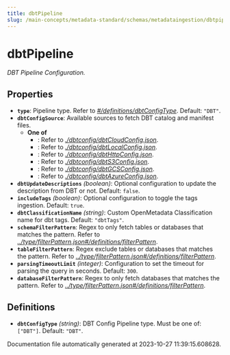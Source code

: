 ```yaml
---
title: dbtPipeline
slug: /main-concepts/metadata-standard/schemas/metadataingestion/dbtpipeline
---
```


# dbtPipeline

*DBT Pipeline Configuration.*

## Properties

- **`type`**: Pipeline type. Refer to *[#/definitions/dbtConfigType](#definitions/dbtConfigType)*. Default: `"DBT"`.
- **`dbtConfigSource`**: Available sources to fetch DBT catalog and manifest files.
  - **One of**
    - : Refer to *[./dbtconfig/dbtCloudConfig.json](#dbtconfig/dbtCloudConfig.json)*.
    - : Refer to *[./dbtconfig/dbtLocalConfig.json](#dbtconfig/dbtLocalConfig.json)*.
    - : Refer to *[./dbtconfig/dbtHttpConfig.json](#dbtconfig/dbtHttpConfig.json)*.
    - : Refer to *[./dbtconfig/dbtS3Config.json](#dbtconfig/dbtS3Config.json)*.
    - : Refer to *[./dbtconfig/dbtGCSConfig.json](#dbtconfig/dbtGCSConfig.json)*.
    - : Refer to *[./dbtconfig/dbtAzureConfig.json](#dbtconfig/dbtAzureConfig.json)*.
- **`dbtUpdateDescriptions`** *(boolean)*: Optional configuration to update the description from DBT or not. Default: `false`.
- **`includeTags`** *(boolean)*: Optional configuration to toggle the tags ingestion. Default: `true`.
- **`dbtClassificationName`** *(string)*: Custom OpenMetadata Classification name for dbt tags. Default: `"dbtTags"`.
- **`schemaFilterPattern`**: Regex to only fetch tables or databases that matches the pattern. Refer to *[../type/filterPattern.json#/definitions/filterPattern](#/type/filterPattern.json#/definitions/filterPattern)*.
- **`tableFilterPattern`**: Regex exclude tables or databases that matches the pattern. Refer to *[../type/filterPattern.json#/definitions/filterPattern](#/type/filterPattern.json#/definitions/filterPattern)*.
- **`parsingTimeoutLimit`** *(integer)*: Configuration to set the timeout for parsing the query in seconds. Default: `300`.
- **`databaseFilterPattern`**: Regex to only fetch databases that matches the pattern. Refer to *[../type/filterPattern.json#/definitions/filterPattern](#/type/filterPattern.json#/definitions/filterPattern)*.
## Definitions

- <a id="definitions/dbtConfigType"></a>**`dbtConfigType`** *(string)*: DBT Config Pipeline type. Must be one of: `["DBT"]`. Default: `"DBT"`.


Documentation file automatically generated at 2023-10-27 11:39:15.608628.
